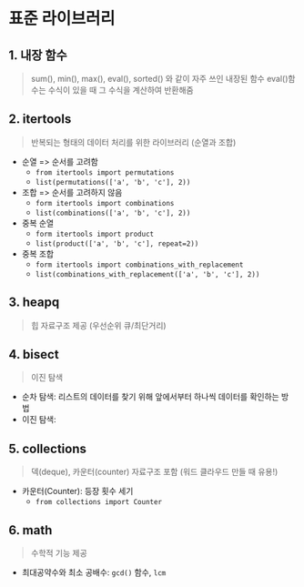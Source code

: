 # 표준 라이브러리

## 1. 내장 함수
> sum(), min(), max(), eval(), sorted() 와 같이 자주 쓰인 내장된 함수
> eval()함수는 수식이 있을 때 그 수식을 계산하여 반환해줌

## 2. itertools
> 반복되는 형태의 데이터 처리를 위한 라이브러리 (순열과 조합)

- 순열 => 순서를 고려함
  - `from itertools import permutations`
  - `list(permutations(['a', 'b', 'c'], 2))`
- 조합 => 순서를 고려하지 않음
  - `form itertools import combinations`
  - `list(combinations(['a', 'b', 'c'], 2))`
- 중복 순열
  - `form itertools import product`
  - `list(product(['a', 'b', 'c'], repeat=2))`
- 중복 조합
  - `form itertools import combinations_with_replacement`
  - `list(combinations_with_replacement(['a', 'b', 'c'], 2))`

## 3. heapq
> 힙 자료구조 제공 (우선순위 큐/최단거리)

## 4. bisect
> 이진 탐색

- 순차 탐색: 리스트의 데이터를 찾기 위해 앞에서부터 하나씩 데이터를 확인하는 방법
- 이진 탐색: 

## 5. collections
> 덱(deque), 카운터(counter) 자료구조 포함 (워드 클라우드 만들 때 유용!)

- 카운터(Counter): 등장 횟수 세기
  - `from collections import Counter`

## 6. math
> 수학적 기능 제공

- 최대공약수와 최소 공배수: `gcd()` 함수, `lcm`
